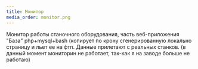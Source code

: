```yaml
---
title: Монитор
media_order: monitor.png
---
```


Монитор работы станочного оборудования, часть веб-приложения "База" php+mysql+bash (копирует по крону сгенерированную локально страницу и льет ее на фтп. Данные прилетают c реальных станков. (в данный момент мониторин не работает, так-как я на заводе больше не работаю)